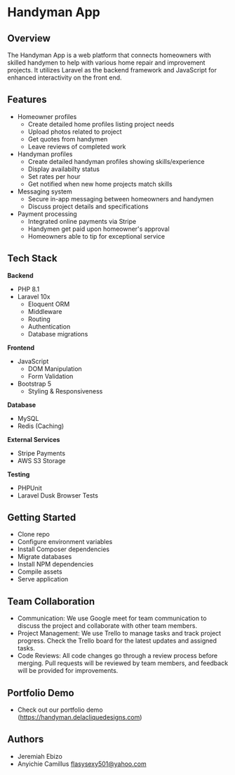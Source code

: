 # Handyman App

## Overview

The Handyman App is a web platform that connects homeowners with skilled handymen to help with various home repair and improvement projects. It utilizes Laravel as the backend framework and JavaScript for enhanced interactivity on the front end.

## Features

- Homeowner profiles
  - Create detailed home profiles listing project needs
  - Upload photos related to project
  - Get quotes from handymen
  - Leave reviews of completed work
- Handyman profiles
  - Create detailed handyman profiles showing skills/experience  
  - Display availabilty status 
  - Set rates per hour
  - Get notified when new home projects match skills
- Messaging system
  - Secure in-app messaging between homeowners and handymen
  - Discuss project details and specifications
- Payment processing
  - Integrated online payments via Stripe
  - Handymen get paid upon homeowner's approval
  - Homeowners able to tip for exceptional service
  
## Tech Stack

**Backend**

- PHP 8.1
- Laravel 10x
  - Eloquent ORM
  - Middleware
  - Routing 
  - Authentication
  - Database migrations

**Frontend** 

- JavaScript 
  - DOM Manipulation
  - Form Validation
- Bootstrap 5
  - Styling & Responsiveness

**Database**

- MySQL
- Redis (Caching)

**External Services**

- Stripe Payments
- AWS S3 Storage

**Testing**

- PHPUnit
- Laravel Dusk Browser Tests

## Getting Started

- Clone repo 
- Configure environment variables
- Install Composer dependencies
- Migrate databases
- Install NPM dependencies 
- Compile assets
- Serve application

## Team Collaboration

- Communication: We use Google meet for team communication to discuss the project and collaborate with other team members.
- Project Management: We use Trello to manage tasks and track project progress. Check the Trello board for the latest updates and assigned tasks.
- Code Reviews: All code changes go through a review process before merging. Pull requests will be reviewed by team members, and feedback will be provided for improvements.

## Portfolio Demo

- Check out our portfolio demo (https://handyman.delacliquedesigns.com)

## Authors

-  Jeremiah Ebizo 
- Anyichie Camillus flasysexy501@yahoo.com
